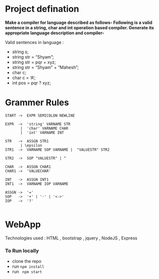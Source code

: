 
# Project defination
**Make a compiler for language described as follows-
Following is a valid sentence in a string, char and int operation based compiler. Generate its appropriate
language description and compiler-**

Valid sentences in language :
*	string s;
*	string str = “Shyam”;
*	string str = pqr + xyz;
*	string str = “Shyam” + “Mahesh”;
*	char c;
*	char c = ‘A’;
*	int pos = pqr ? xyz;

# Grammer Rules
```
START ->  EXPR SEMICOLON NEWLINE

EXPR  ->  'string' VARNAME STR 
       |  'char' VARNAME CHAR
       |  'int' VARNAME INT

STR   ->  ASSGN STR1 
       | \epsilon                        	 		 	    
STR1  ->  VARNAME SOP VARNAME |  "VALUESTR" STR2     

STR2  ->  SOP "VALUESTR" | ^                                 

CHAR  ->  ASSGN CHAR1                                	      
CHAR1 ->  'VALUECHAR'                                    

INT   ->  ASSGN INT1                                  	    	   
INT1  ->  VARNAME IOP VARNAME                     

ASSGN ->  '='
SOP   ->  '+' | '-' | '<->'
IOP   ->  '?'
 
```

# WebApp
Technologies used : HTML ,  bootstrap , jquery , NodeJS , Express 
	
###  To Run locally 
* clone the repo
* run  ```npm install```  
* run ``` npm start```

